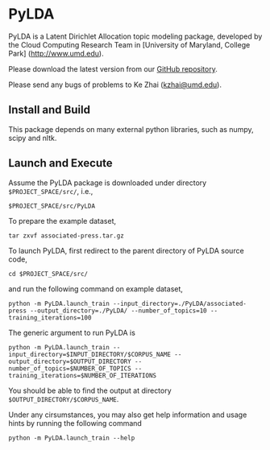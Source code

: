 PyLDA
==========

PyLDA is a Latent Dirichlet Allocation topic modeling package, developed by the Cloud Computing Research Team in [University of Maryland, College Park] (http://www.umd.edu).

Please download the latest version from our [GitHub repository](https://github.com/kzhai/PyLDA).

Please send any bugs of problems to Ke Zhai (kzhai@umd.edu).

Install and Build
----------

This package depends on many external python libraries, such as numpy, scipy and nltk.

Launch and Execute
----------

Assume the PyLDA package is downloaded under directory ```$PROJECT_SPACE/src/```, i.e., 

	$PROJECT_SPACE/src/PyLDA

To prepare the example dataset,

	tar zxvf associated-press.tar.gz

To launch PyLDA, first redirect to the parent directory of PyLDA source code,

	cd $PROJECT_SPACE/src/

and run the following command on example dataset,

	python -m PyLDA.launch_train --input_directory=./PyLDA/associated-press --output_directory=./PyLDA/ --number_of_topics=10 --training_iterations=100

The generic argument to run PyLDA is

	python -m PyLDA.launch_train --input_directory=$INPUT_DIRECTORY/$CORPUS_NAME --output_directory=$OUTPUT_DIRECTORY --number_of_topics=$NUMBER_OF_TOPICS --training_iterations=$NUMBER_OF_ITERATIONS

You should be able to find the output at directory ```$OUTPUT_DIRECTORY/$CORPUS_NAME```.

Under any cirsumstances, you may also get help information and usage hints by running the following command

	python -m PyLDA.launch_train --help
